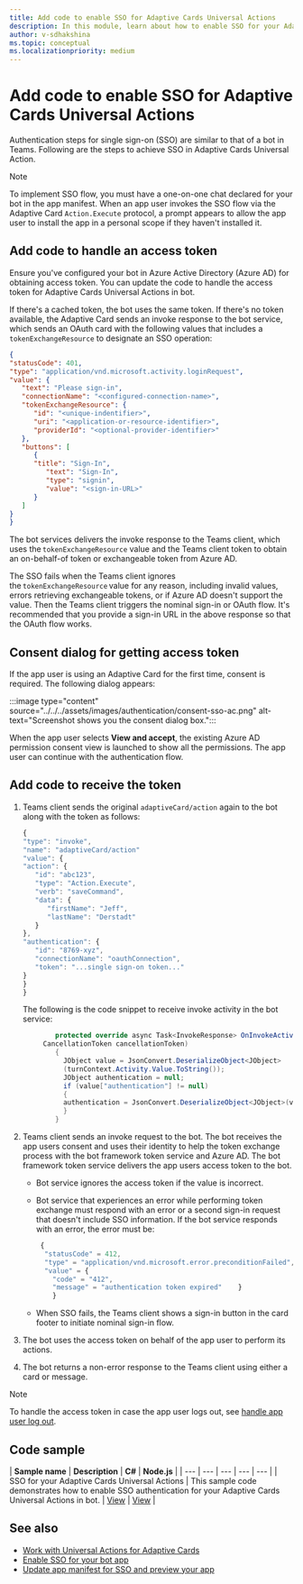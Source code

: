 ```yaml
---
title: Add code to enable SSO for Adaptive Cards Universal Actions
description: In this module, learn about how to enable SSO for your Adaptive Cards Universal Actions.
author: v-sdhakshina
ms.topic: conceptual
ms.localizationpriority: medium
---
```


# Add code to enable SSO for Adaptive Cards Universal Actions

Authentication steps for single sign-on (SSO) are similar to that of a bot in Teams. Following are the steps to achieve SSO in Adaptive Cards Universal Action.

> [!NOTE]
> To implement SSO flow, you must have a one-on-one chat declared for your bot in the app manifest. When an app user invokes the SSO flow via the Adaptive Card `Action.Execute` protocol, a prompt appears to allow the app user to install the app in a personal scope if they haven't installed it.

## Add code to handle an access token

Ensure you've configured your bot in Azure Active Directory (Azure AD) for obtaining access token. You can update the code to handle the access token for Adaptive Cards Universal Actions in bot.

If there's a cached token, the bot uses the same token. If there's no token available, the Adaptive Card sends an invoke response to the bot service, which sends an OAuth card with the following values that includes a `tokenExchangeResource` to designate an SSO operation:

```JSON
{
"statusCode": 401,
"type": "application/vnd.microsoft.activity.loginRequest",
"value": {
   "text": "Please sign-in",
   "connectionName": "<configured-connection-name>",
   "tokenExchangeResource": {
      "id": "<unique-indentifier>",
      "uri": "<application-or-resource-identifier>",
      "providerId": "<optional-provider-identifier>"
   },
   "buttons": [
      {
      "title": "Sign-In",
         "text": "Sign-In",
         "type": "signin",
         "value": "<sign-in-URL>"
      }
   ]
}
}
```

The bot services delivers the invoke response to the Teams client, which uses the `tokenExchangeResource` value and the Teams client token to obtain an on-behalf-of token or exchangeable token from Azure AD.

The SSO fails when the Teams client ignores the `tokenExchangeResource` value for any reason, including invalid values, errors retrieving exchangeable tokens, or if Azure AD doesn't support the value. Then the Teams client triggers the nominal sign-in or OAuth flow. It's recommended that you provide a sign-in URL in the above response so that the OAuth flow works.

## Consent dialog for getting access token

If the app user is using an Adaptive Card for the first time, consent is required. The following dialog appears:

   :::image type="content" source="../../../assets/images/authentication/consent-sso-ac.png" alt-text="Screenshot shows you the consent dialog box.":::

When the app user selects **View and accept**, the existing Azure AD permission consent view is launched to show all the permissions. The app user can continue with the authentication flow.

## Add code to receive the token

1. Teams client sends the original `adaptiveCard/action` again to the bot along with the token as follows:

    ```javascript
    {
    "type": "invoke",
    "name": "adaptiveCard/action"
    "value": {
    "action": {
       "id": "abc123",
       "type": "Action.Execute",
       "verb": "saveCommand",
       "data": {
          "firstName": "Jeff",
          "lastName": "Derstadt"
       }
    },
    "authentication": {
       "id": "8769-xyz",
       "connectionName": "oauthConnection",
       "token": "...single sign-on token..."
    }
    }
    }
    ```

    The following is the code snippet to receive invoke activity in the bot service:

    ```csharp
            protected override async Task<InvokeResponse> OnInvokeActivityAsync(ITurnContext<IInvokeActivity> turnContext, 
         CancellationToken cancellationToken)
            {
              JObject value = JsonConvert.DeserializeObject<JObject>
              (turnContext.Activity.Value.ToString());
              JObject authentication = null;
              if (value["authentication"] != null)
              {
              authentication = JsonConvert.DeserializeObject<JObject>(value["authentication"].ToString());
              }
            }
    ```

1. Teams client sends an invoke request to the bot. The bot receives the app users consent and uses their identity to help the token exchange process with the bot framework token service and Azure AD. The bot framework token service delivers the app users access token to the bot.
   * Bot service ignores the access token if the value is incorrect.
   * Bot service that experiences an error while performing token exchange must respond with an error or a second sign-in request that doesn't include SSO information. If the bot service responds with an error, the error must be:

        ```javascript
         {
          "statusCode" = 412,
          "type" = "application/vnd.microsoft.error.preconditionFailed",
          "value" = {
            "code" = "412",
            "message" = "authentication token expired"    }
            }
        ```

   * When SSO fails, the Teams client shows a sign-in button in the card footer to initiate nominal sign-in flow.

1. The bot uses the access token on behalf of the app user to perform its actions.
1. The bot returns a non-error response to the Teams client using either a card or message.

> [!NOTE]
> To handle the access token in case the app user logs out, see [handle app user log out](../../../bots/how-to/authentication/bot-sso-code.md#handle-app-user-log-out).

## Code sample

| **Sample name** | **Description** | **C#** | **Node.js** |
| --- | --- | --- | --- | --- |
| SSO for your Adaptive Cards Universal Actions | This sample code demonstrates how to enable SSO authentication for your Adaptive Cards Universal Actions in bot. | [View](https://github.com/OfficeDev/Microsoft-Teams-Samples/tree/main/samples/bot-sso-adaptivecard/csharp) | [View](https://github.com/OfficeDev/Microsoft-Teams-Samples/tree/main/samples/bot-sso-adaptivecard/nodejs) |

## See also

* [Work with Universal Actions for Adaptive Cards](Work-with-Universal-Actions-for-Adaptive-Cards.md)
* [Enable SSO for your bot app](../../../bots/how-to/authentication/bot-sso-overview.md)
* [Update app manifest for SSO and preview your app](../../../bots/how-to/authentication/bot-sso-manifest.md)
